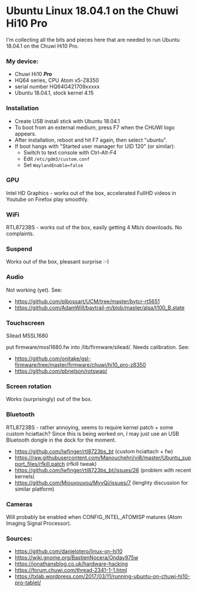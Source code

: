 # Ubuntu Linux 18.04.1 on the Chuwi Hi10 Pro

I'm collecting all the bits and pieces here that are needed to run Ubuntu 18.04.1 on the Chuwi Hi10 Pro.

### My device:
  * Chuwi Hi10 ___Pro___
  * HQ64 series, CPU Atom x5-Z8350
  * serial number HQ64G421709xxxxx
  * Ubuntu 18.04.1, stock kernel 4.15
  
### Installation

  * Create USB install stick with Ubuntu 18.04.1
  * To boot from an external medium, press F7 when the CHUWI logo appears.
  * After installation, reboot and hit F7 again, then select "ubuntu".
  * If boot hangs with "Started user manager for UID 120" (or similar):
    * Switch to text console with Ctrl-Alt-F4
    * Edit `/etc/gdm3/custom.conf`
    * Set `WaylandEnable=false`

### GPU

Intel HD Graphics - works out of the box, accelerated FullHD videos in Youtube on Firefox play smoothly.

### WiFi

RTL8723BS - works out of the box, easily getting 4 Mb/s downloads. No complaints.

### Suspend

Works out of the box, pleasant surprise :-)

### Audio

Not working (yet). See:
  * https://github.com/plbossart/UCM/tree/master/bytcr-rt5651
  * https://github.com/AdamWill/baytrail-m/blob/master/alsa/t100_B.state

### Touchscreen

Silead MSSL1680

put firmware/mssl1680.fw into /lib/firmware/silead/. Needs calibration. See:
  * https://github.com/onitake/gsl-firmware/tree/master/firmware/chuwi/hi10_pro-z8350
  * https://github.com/pbnelson/rotswap/
  
### Screen rotation

Works (surprisingly) out of the box.

### Bluetooth

RTL8723BS - rather annoying, seems to require kernel patch + some custom hciattach? Since this is being worked on, I may just use an USB Bluetooth dongle in the dock for the moment.
  * https://github.com/lwfinger/rtl8723bs_bt (custom hciattach + fw)
  * https://raw.githubusercontent.com/Manouchehri/vi8/master/Ubuntu_support_files/rfkill.patch (rfkill tweak)
  * https://github.com/lwfinger/rtl8723bs_bt/issues/26 (problem with recent kernels)
  * https://github.com/Miouyouyou/MyyQi/issues/7 (lenghty discussion for similar platform)

### Cameras

Will probably be enabled when CONFIG_INTEL_ATOMISP matures (Atom Imaging Signal Processor).

### Sources:
  * https://github.com/danielotero/linux-on-hi10
  * https://wiki.gnome.org/BastienNocera/Ondav975w
  * https://jonathansblog.co.uk/hardware-hacking
  * https://forum.chuwi.com/thread-2341-1-1.html
  * https://txlab.wordpress.com/2017/03/11/running-ubuntu-on-chuwi-hi10-pro-tablet/
